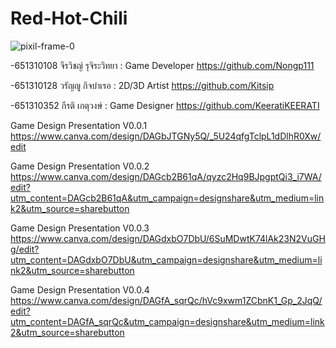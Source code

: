 # Red-Hot-Chili


![pixil-frame-0](https://github.com/user-attachments/assets/9fd015bd-0bb1-4e3b-ae46-210a9fe09d46)






-651310108 จีรวิชญ์ รุจิระวิทยา : Game Developer https://github.com/Nongp111

-651310128 วรัญญู กิจบำเรอ : 2D/3D Artist https://github.com/Kitsip

-651310352 กีรติ เกตุวงษ์ : Game Designer https://github.com/KeeratiKEERATI


Game Design Presentation V0.0.1 https://www.canva.com/design/DAGbJTGNy5Q/_5U24qfgTclpL1dDlhR0Xw/edit

Game Design Presentation V0.0.2 https://www.canva.com/design/DAGcb2B61qA/qyzc2Hq9BJpgptQi3_i7WA/edit?utm_content=DAGcb2B61qA&utm_campaign=designshare&utm_medium=link2&utm_source=sharebutton

Game Design Presentation V0.0.3 https://www.canva.com/design/DAGdxbO7DbU/6SuMDwtK74lAk23N2VuGHg/edit?utm_content=DAGdxbO7DbU&utm_campaign=designshare&utm_medium=link2&utm_source=sharebutton

Game Design Presentation V0.0.4 https://www.canva.com/design/DAGfA_sqrQc/hVc9xwm1ZCbnK1_Gp_2JqQ/edit?utm_content=DAGfA_sqrQc&utm_campaign=designshare&utm_medium=link2&utm_source=sharebutton
